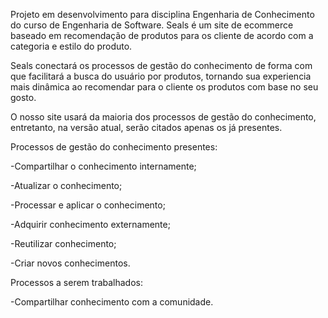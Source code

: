 Projeto em desenvolvimento para disciplina Engenharia de Conhecimento do curso de Engenharia de Software. Seals é um site de ecommerce baseado em recomendação de produtos para os cliente de acordo com a categoria e estilo do produto.

Seals conectará os processos de gestão do conhecimento de forma com que facilitará a busca do usuário por produtos, tornando sua experiencia mais dinâmica ao recomendar para o cliente os produtos com base no seu gosto.

O nosso site usará da maioria dos processos de gestão do conhecimento, entretanto, na versão atual, serão citados apenas os já presentes.

Processos de gestão do conhecimento presentes:

-Compartilhar o conhecimento internamente;

-Atualizar o conhecimento;

-Processar e aplicar o conhecimento;

-Adquirir conhecimento externamente;

-Reutilizar conhecimento;

-Criar novos conhecimentos.

Processos a serem trabalhados:

-Compartilhar conhecimento com a comunidade.
